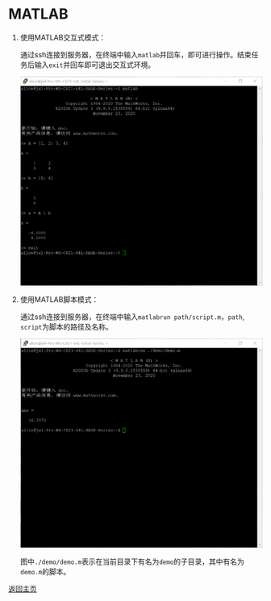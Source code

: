 # MATLAB

1. 使用MATLAB交互式模式：

   通过ssh连接到服务器，在终端中输入```matlab```并回车，即可进行操作。结束任务后输入```exit```并回车即可退出交互式环境。

   ![MATLAB_Interactive](../image/software/matlab/matlab_1.png)

2. 使用MATLAB脚本模式：

   通过ssh连接到服务器，在终端中输入```matlabrun path/script.m```，```path```, ```script```为脚本的路径及名称。

   ![MATLAB_Interactive](../image/software/matlab/matlab_2.png)

   图中```./demo/demo.m```表示在当前目录下有名为```demo```的子目录，其中有名为```demo.m```的脚本。
   
[返回主页](https://zhangqian-sh.github.io/Group-Server-Tutorial)
